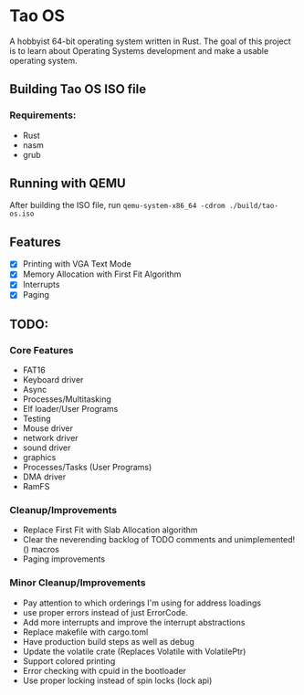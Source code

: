 # Tao OS

A hobbyist 64-bit operating system written in Rust. The goal of this project is to learn about Operating Systems development and make a usable operating system. 

## Building Tao OS ISO file

### Requirements:
- Rust
- nasm
- grub

## Running with QEMU

After building the ISO file, run `qemu-system-x86_64 -cdrom ./build/tao-os.iso`

## Features

- [x] Printing with VGA Text Mode
- [x] Memory Allocation with First Fit Algorithm
- [x] Interrupts
- [x] Paging

## TODO:

### Core Features
- FAT16
- Keyboard driver
- Async
- Processes/Multitasking
- Elf loader/User Programs
- Testing
- Mouse driver
- network driver
- sound driver
- graphics
- Processes/Tasks (User Programs)
- DMA driver
- RamFS

### Cleanup/Improvements
- Replace First Fit with Slab Allocation algorithm
- Clear the neverending backlog of TODO comments and unimplemented!() macros
- Paging improvements

### Minor Cleanup/Improvements
- Pay attention to which orderings I'm using for address loadings
- use proper errors instead of just ErrorCode. 
- Add more interrupts and improve the interrupt abstractions
- Replace makefile with cargo.toml
- Have production build steps as well as debug
- Update the volatile crate (Replaces Volatile with VolatilePtr)
- Support colored printing
- Error checking with cpuid in the bootloader
- Use proper locking instead of spin locks (lock api)
